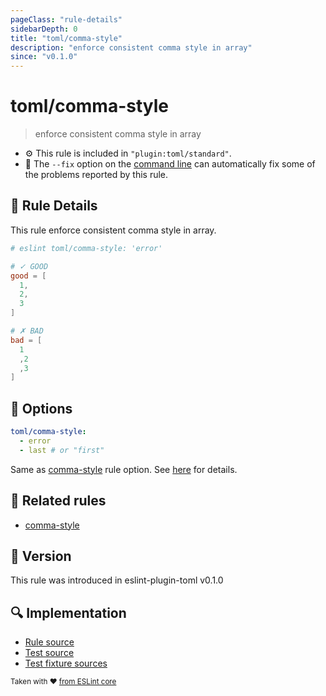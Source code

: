 ```yaml
---
pageClass: "rule-details"
sidebarDepth: 0
title: "toml/comma-style"
description: "enforce consistent comma style in array"
since: "v0.1.0"
---
```

# toml/comma-style

> enforce consistent comma style in array

- :gear: This rule is included in `"plugin:toml/standard"`.
- :wrench: The `--fix` option on the [command line](https://eslint.org/docs/user-guide/command-line-interface#fixing-problems) can automatically fix some of the problems reported by this rule.

## :book: Rule Details

This rule enforce consistent comma style in array.

<eslint-code-block fix>

<!-- eslint-skip -->

```toml
# eslint toml/comma-style: 'error'

# ✓ GOOD
good = [
  1,
  2,
  3
]

# ✗ BAD
bad = [
  1
  ,2
  ,3
]
```

</eslint-code-block>

## :wrench: Options

```yaml
toml/comma-style:
  - error
  - last # or "first"
```

Same as [comma-style] rule option. See [here](https://eslint.org/docs/rules/comma-style#options) for details.

## :couple: Related rules

- [comma-style]

[comma-style]: https://eslint.org/docs/rules/comma-style

## :rocket: Version

This rule was introduced in eslint-plugin-toml v0.1.0

## :mag: Implementation

- [Rule source](https://github.com/ota-meshi/eslint-plugin-toml/blob/master/src/rules/comma-style.ts)
- [Test source](https://github.com/ota-meshi/eslint-plugin-toml/blob/master/tests/src/rules/comma-style.ts)
- [Test fixture sources](https://github.com/ota-meshi/eslint-plugin-toml/tree/master/tests/fixtures/rules/comma-style)

<sup>Taken with ❤️ [from ESLint core](https://eslint.org/docs/rules/comma-style)</sup>
